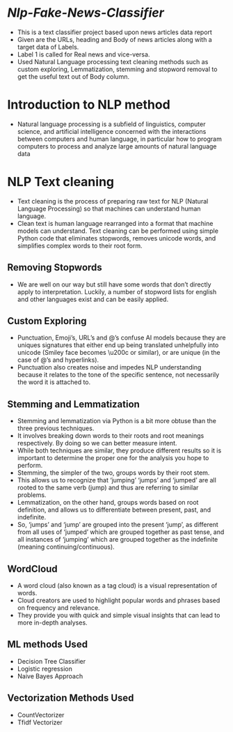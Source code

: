 #  *Nlp-Fake-News-Classifier*
  
- This is a text classifier project based upon news articles data report
- Given are the URLs, heading and Body of news articles along with a target data of Labels.
- Label 1 is called for Real news and vice-versa.
- Used Natural Language processing text cleaning methods such as custom exploring, Lemmatization, stemming and stopword removal to get the useful text out of Body column.
 
# Introduction to NLP method 
- Natural language processing is a subfield of linguistics, computer science, and artificial intelligence concerned with the interactions between computers and human language, in particular how to program computers to process and analyze large amounts of natural language data

# NLP Text cleaning
- Text cleaning is the process of preparing raw text for NLP (Natural Language Processing) so that machines can understand human language.
- Clean text is human language rearranged into a format that machine models can understand. Text cleaning can be performed using simple Python code that eliminates stopwords, removes unicode words, and simplifies complex words to their root form.


## Removing Stopwords
- We are well on our way but still have some words that don’t directly apply to interpretation. Luckily, a number of stopword lists for english and other languages exist and can be easily applied. 


## Custom Exploring
- Punctuation, Emoji’s, URL’s and @’s confuse AI models because they are uniques signatures that either end up being translated unhelpfully into unicode (Smiley face becomes \u200c or similar), or are unique (in the case of @’s and hyperlinks).
- Punctuation also creates noise and impedes NLP understanding because it relates to the tone of the specific sentence, not necessarily the word it is attached to.


## Stemming and Lemmatization
- Stemming and lemmatization via Python is a bit more obtuse than the three previous techniques. 
- It involves breaking down words to their roots and root meanings respectively. By doing so we can better measure intent.
- While both techniques are similar, they produce different results so it is important to determine the proper one for the analysis you hope to perform.
- Stemming, the simpler of the two, groups words by their root stem. 
- This allows us to recognize that ‘jumping’ ‘jumps’ and ‘jumped’ are all rooted to the same verb (jump) and thus are referring to similar problems.
- Lemmatization, on the other hand, groups words based on root definition, and allows us to differentiate between present, past, and indefinite.
- So, ‘jumps’ and ‘jump’ are grouped into the present ‘jump’, as different from all uses of ‘jumped’ which are grouped together as past tense, and all instances of ‘jumping’ which are grouped together as the indefinite (meaning continuing/continuous).


## WordCloud
- A word cloud (also known as a tag cloud) is a visual representation of words. 
- Cloud creators are used to highlight popular words and phrases based on frequency and relevance. 
- They provide you with quick and simple visual insights that can lead to more in-depth analyses.


## ML methods Used 
- Decision Tree Classifier
- Logistic regression
- Naive Bayes Approach

## Vectorization Methods Used
- CountVectorizer
- Tfidf Vectorizer

